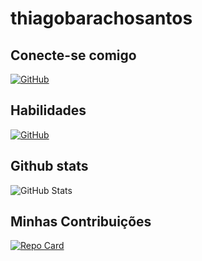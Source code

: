 
# thiagobarachosantos

## Conecte-se comigo
[![GitHub](https://img.shields.io/badge/GitHub-100000?style=for-the-badge&logo=github&logoColor=white)](https://github.com/thiagobarachosantos)

## Habilidades
[![GitHub](https://img.shields.io/badge/GitHub-100000?style=for-the-badge&logo=github&logoColor=white)](https://github.com/thiagobarachosantos)

## Github stats
![GitHub Stats](https://github-readme-stats.vercel.app/api?username=thiagobarachosantos&theme=transparent&bg_color=000&border_color=30A3DC&show_icons=true&icon_color=30A3DC&title_color=E94D5F&text_color=FFF&hide_title=true)


## Minhas Contribuições
[![Repo Card](https://github-readme-stats.vercel.app/api/pin/?username=SEUUSERNAME&repo=SEUREPOSITORIO&bg_color=000&border_color=30A3DC&show_icons=true&icon_color=30A3DC&title_color=E94D5F&text_color=FFF)](https://github.com/thiagobarachosantos/dio-lab-open-source)
